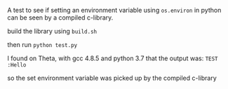 A test to see if setting an environment variable using `os.environ` in python can be seen by a compiled c-library.

build the library using `build.sh`

then run `python test.py`

I found on Theta, with gcc 4.8.5 and python 3.7 that the output was:
`TEST :Hello` 

so the set environment variable was picked up by the compiled c-library
